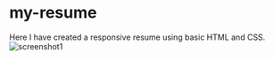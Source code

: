 # my-resume
Here I have created a responsive resume using basic HTML and CSS.
![screenshot1](https://github.com/dalia2106/my-resume/assets/96657984/03f03a81-5427-4eb7-b2cc-ee0d5483b19a)

